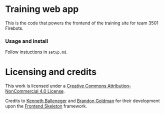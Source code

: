 # Training web app

This is the code that powers the frontend of the training site for team 3501 Firebots.

### Usage and install

Follow instuctions in `setup.md`.

# Licensing and credits

This work is licensed under a [Creative Commons Attribution-NonCommercial 4.0 License](http://creativecommons.org/licenses/by-nc/4.0/).

Credits to [Kenneth Balleneger](https://github.com/kballenegger/) and [Brandon Goldman](https://github.com/bgoldman) for their development upon the [Frontend Skeleton](https://github.com/kballenegger/frontend-skeleton) framework.
